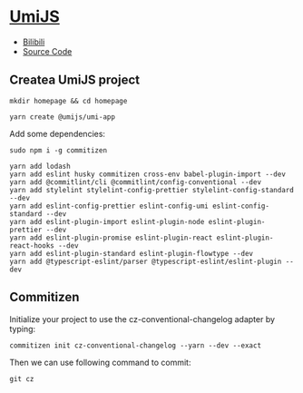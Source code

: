 # [UmiJS](https://umijs.org/zh-CN)


- [Bilibili](https://www.bilibili.com/video/BV1LQ4y1y7Q7)
- [Source Code](https://github.com/Skedush/Blog-static-web)

## Createa UmiJS project
``` shell
mkdir homepage && cd homepage

yarn create @umijs/umi-app
```

Add some dependencies:

``` shell
sudo npm i -g commitizen

yarn add lodash
yarn add eslint husky commitizen cross-env babel-plugin-import --dev
yarn add @commitlint/cli @commitlint/config-conventional --dev
yarn add stylelint stylelint-config-prettier stylelint-config-standard --dev
yarn add eslint-config-prettier eslint-config-umi eslint-config-standard --dev
yarn add eslint-plugin-import eslint-plugin-node eslint-plugin-prettier --dev
yarn add eslint-plugin-promise eslint-plugin-react eslint-plugin-react-hooks --dev
yarn add eslint-plugin-standard eslint-plugin-flowtype --dev
yarn add @typescript-eslint/parser @typescript-eslint/eslint-plugin --dev
```

## Commitizen
Initialize your project to use the cz-conventional-changelog adapter by typing:

``` shell
commitizen init cz-conventional-changelog --yarn --dev --exact
```

Then we can use following command to commit:

``` shell
git cz
```
